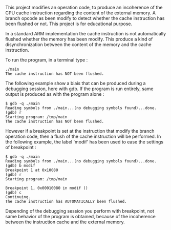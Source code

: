 This project modifies an operation code, to produce an incoherence of the CPU cache instruction regarding the content of the external memory. A branch opcode as been modify to detect whether the cache instruction has been flushed or not. This project is for educational purpose.

In a standard ARM implementation the cache instruction is not automatically flushed whether the memory has been modify. This produce a kind of disynchronization between the content of the memory and the cache instruction.

To run the program, in a terminal type :
```
./main
The cache instruction has NOT been flushed.
```

The following example show a biais that can be produced during a debugging session, here with gdb. If the program is run entirely, same output is produced as with the program alone :
```
$ gdb -q ./main
Reading symbols from ./main...(no debugging symbols found)...done.
(gdb) r
Starting program: /tmp/main
The cache instruction has NOT been flushed.
```

However if a breakpoint is set at the instruction that modify the branch operation code, then a flush of the cache instruction will be performed. In the following example, the label 'modif' has been used to ease the settings of breakpoint :
```
$ gdb -q ./main
Reading symbols from ./main...(no debugging symbols found)...done.
(gdb) b modif
Breakpoint 1 at 0x10080
(gdb) r
Starting program: /tmp/main

Breakpoint 1, 0x00010080 in modif ()
(gdb) c
Continuing.
The cache instruction has AUTOMATICALLY been flushed.
```

Depending of the debugging session you perform with breakpoint, not same behavior of the program is obtained, because of the incoherence between the instruction cache and the external memory.
